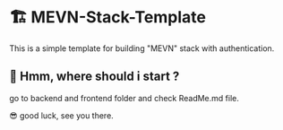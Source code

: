 # 🏗️ MEVN-Stack-Template

This is a simple template for building "MEVN" stack with authentication.

## 🤔 Hmm, where should i start ?

go to backend and frontend folder and check ReadMe.md file.

😎 good luck, see you there.
